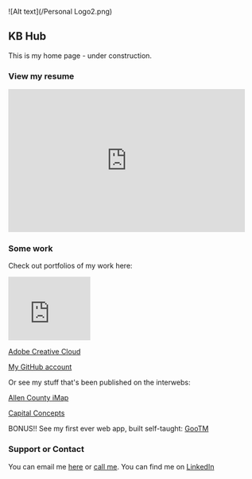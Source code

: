 ![Alt text](/Personal Logo2.png)
## KB Hub

This is my home page - under construction.

### View my resume

<iframe src="https://onedrive.live.com/embed?cid=EB8BA95E9A90D691&resid=EB8BA95E9A90D691%21213793&authkey=AGOqZVv5Oo2Ove8&em=2" width="476" height="288" frameborder="0" scrolling="no"></iframe>

### Some work

Check out portfolios of my work here:

<iframe src="https://onedrive.live.com/embed?cid=EB8BA95E9A90D691&resid=EB8BA95E9A90D691%21213816&authkey=ACDK2bNGPO5OoPY" width="165" height="128" frameborder="0" scrolling="no"></iframe>

[Adobe Creative Cloud](https://adobe.ly/2G40cIm)

[My GitHub account](https://github.com/kylebez/)

Or see my stuff that's been published on the interwebs:

[Allen County iMap](http://www.acimap.us)

[Capital Concepts](http://www.capconnm.com)

BONUS!! See my first ever web app, built self-taught:
[GooTM](https://kylebez.github.io/gooTM/)

### Support or Contact

You can email me [here](mailto:kykle.beswick@outlook.com) or [call me](tel:+18016091373).
You can find me on [LinkedIn](http://www.linkedin.com/in/kylebez)

